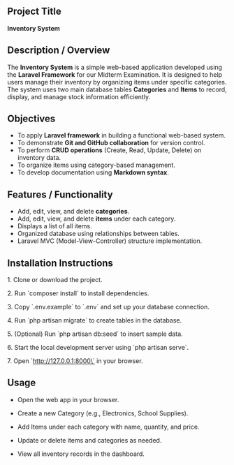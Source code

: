 ## Project Title  
**Inventory System**

## Description / Overview  
The **Inventory System** is a simple web-based application developed using the **Laravel Framework** for our Midterm Examination. It is designed to help users manage their inventory by organizing items under specific categories. The system uses two main database tables **Categories** and **Items** to record, display, and manage stock information efficiently.  

## Objectives  
- To apply **Laravel framework** in building a functional web-based system.  
- To demonstrate **Git and GitHub collaboration** for version control.  
- To perform **CRUD operations** (Create, Read, Update, Delete) on inventory data.  
- To organize items using category-based management.  
- To develop documentation using **Markdown syntax**.

## Features / Functionality  
- Add, edit, view, and delete **categories**.  
- Add, edit, view, and delete **items** under each category.  
- Displays a list of all items.  
- Organized database using relationships between tables.  
- Laravel MVC (Model-View-Controller) structure implementation.

## Installation Instructions

1\. Clone or download the project.

2\. Run \`composer install\` to install dependencies.

3\. Copy \`.env.example\` to \`.env\` and set up your database connection.

4\. Run \`php artisan migrate\` to create tables in the database.

5\. (Optional) Run \`php artisan db:seed\` to insert sample data.

6\. Start the local development server using \`php artisan serve\`.

7\. Open \`<http://127.0.0.1:8000\`> in your browser.

## Usage

- Open the web app in your browser.

- Create a new Category (e.g., Electronics, School Supplies).

- Add Items under each category with name, quantity, and price.

- Update or delete items and categories as needed.

- View all inventory records in the dashboard.

